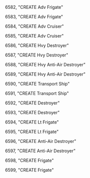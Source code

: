 ﻿6582, "CREATE Adv Frigate"

6583, "CREATE Adv Frigate"

6584, "CREATE Adv Cruiser"

6585, "CREATE Adv Cruiser"

6586, "CREATE Hvy Destroyer"

6587, "CREATE Hvy Destroyer"

6588, "CREATE Hvy Anti-Air Destroyer"

6589, "CREATE Hvy Anti-Air Destroyer"

6590, "CREATE Transport Ship"

6591, "CREATE Transport Ship"

6592, "CREATE Destroyer"

6593, "CREATE Destroyer"

6594, "CREATE Lt Frigate"

6595, "CREATE Lt Frigate"

6596, "CREATE Anti-Air Destroyer"

6597, "CREATE Anti-Air Destroyer"

6598, "CREATE Frigate"

6599, "CREATE Frigate"

